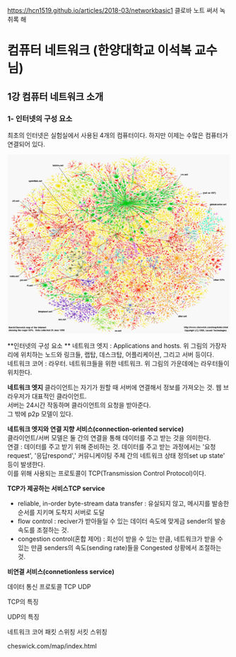 https://hcn1519.github.io/articles/2018-03/networkbasic1
클로바 노트 써서 녹취록 해 

# 컴퓨터 네트워크 (한양대학교 이석복 교수님)


## 1강 컴퓨터 네트워크 소개
### 1- 인터넷의 구성 요소
최초의 인터넷은 실험실에서 사용된 4개의 컴퓨터이다. 하지만 이제는 수많은 컴퓨터가 연결되어 있다.

![cheswick](../../src/isp-ss.gif)

**인터넷의 구성 요소  **
네트워크 엣지 : Applications and hosts. 위 그림의 가장자리에 위치하는 노드와 링크들, 랩탑, 데스크탑, 어플리케이션, 그리고 서버 등이다.  
네트워크 코어 : 라우터. 네트워크들을 위한 네트워크. 위 그림의 가운데에는 라우터들이 위치한다.   

**네트워크 엣지**
클라이언트는 자기가 원할 때 서버에 연결해서 정보를 가져오는 것. 웹 브라우저가 대표적인 클라이언트.  
서버는 24시간 작동하며 클라이언트의 요청을 받아준다.  
그 밖에 p2p 모델이 있다.  

**네트워크 엣지와 연결 지향 서비스(connection-oriented service)**  
클라이언트/서버 모델은 둘 간의 연결을 통해 데이터를 주고 받는 것을 의미한다.  
연결 : 데이터를 주고 받기 위해 준비하는 것. 데이터를 주고 받는 과정에서는 '요청request', '응답respond',' 커뮤니케이팅 주체 간의 네트워크 상태 정의set up state' 등이 발생한다.  
이를 위해 사용되는 프로토콜이 TCP(Transmission Control Protocol)이다. 

**TCP가 제공하는 서비스TCP service**
- reliable, in-order byte-stream data transfer : 유실되지 않고, 메시지를 발송한 순서를 지키며 도착지 서버로 도달
- flow control : reciver가 받아들일 수 있는 데이터 속도에 맞게금 sender의 발송 속도를 조절하는 것.
- congestion control(혼합 제어) : 회선이 받을 수 있는 만큼, 네트워크가 받을 수 있는 만큼 senders의 속도(sending rate)들을 Congested 상황에서 조절하는 것. 

**비연결 서비스(connetionless service)**




데이터 통신 프로토콜
TCP
UDP

TCP의 특징

UDP의 특징

네트워크 코어
패킷 스위칭
서킷 스위칭

cheswick.com/map/index.html